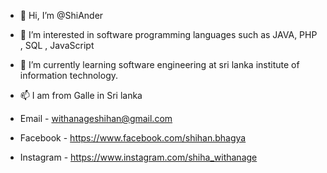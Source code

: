 - 👋 Hi, I’m @ShiAnder
- 👀 I’m interested in software programming languages such as JAVA, PHP , SQL , JavaScript
- 🌱 I’m currently learning software engineering at sri lanka institute of information technology.
- 📫 I am from Galle in Sri lanka

- Email - withanageshihan@gmail.com
- Facebook - https://www.facebook.com/shihan.bhagya
- Instagram - https://www.instagram.com/shiha_withanage
  

<!---
ShiAnder/ShiAnder is a ✨ special ✨ repository because its `README.md` (this file) appears on your GitHub profile.
You can click the Preview link to take a look at your changes.
--->
